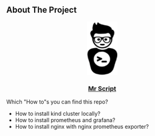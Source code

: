 <!-- ABOUT THE PROJECT -->
## About The Project

<div align="center">
  <a href="https://github.com/bingolburak/kind-example">
    <img src="images/logo.png" alt="Logo" width="80" height="140">
  </a>

  <h3 align="center"><a href="mr-script.com">Mr Script</a></h3>
</div>

Which "How to"s you can find this repo?
* How to install kind cluster locally?
* How to install prometheus and grafana?
* How to install nginx with nginx prometheus exporter?
